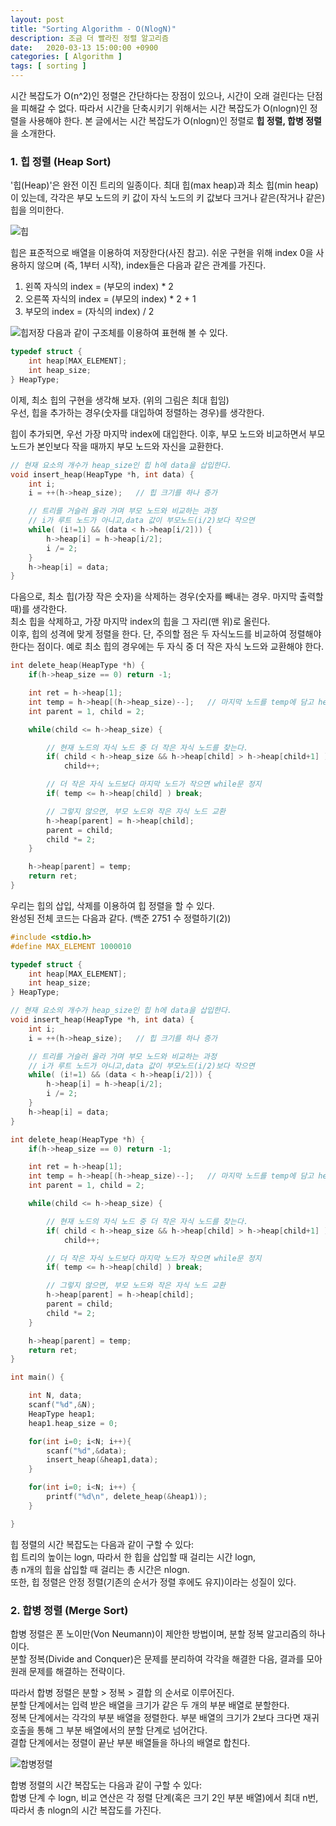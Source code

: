```yaml
---
layout: post
title: "Sorting Algorithm - O(NlogN)"
description: 조금 더 빨라진 정렬 알고리즘
date:   2020-03-13 15:00:00 +0900
categories: [ Algorithm ]
tags: [ sorting ]
---
```


시간 복잡도가 O(n^2)인 정렬은 간단하다는 장점이 있으나, 시간이 오래 걸린다는 단점을 피해갈 수 없다. 따라서 시간을 단축시키기 위해서는 시간 복잡도가 O(nlogn)인 정렬을 사용해야 한다.  본 글에서는 시간 복잡도가 O(nlogn)인 정렬로 **힙 정렬, 합병 정렬**을 소개한다.

### 1. 힙 정렬 (Heap Sort)
'힙(Heap)'은 완전 이진 트리의 일종이다. 최대 힙(max heap)과 최소 힙(min heap)이 있는데, 각각은 부모 노드의 키 값이 자식 노드의 키 값보다 크거나 같은(작거나 같은) 힙을 의미한다.

![힙](https://imgur.com/Yum328r.png)

힙은 표준적으로 배열을 이용하여 저장한다(사진 참고). 쉬운 구현을 위해 index 0을 사용하지 않으며 (즉, 1부터 시작), index들은 다음과 같은 관계를 가진다.

1. 왼쪽 자식의 index = (부모의 index) * 2
2. 오른쪽 자식의 index = (부모의 index) * 2 + 1
3. 부모의 index = (자식의 index) / 2

![힙저장](https://imgur.com/ylBc3Re.png)
다음과 같이 구조체를 이용하여 표현해 볼 수 있다.
```c++
typedef struct {
    int heap[MAX_ELEMENT];
    int heap_size;
} HeapType;
```


이제, 최소 힙의 구현을 생각해 보자. (위의 그림은 최대 힙임)  
우선, 힙을 추가하는 경우(숫자를 대입하여 정렬하는 경우)를 생각한다.  

힙이 추가되면, 우선 가장 마지막 index에 대입한다. 이후, 부모 노드와 비교하면서 부모 노드가 본인보다 작을 때까지 부모 노드와 자신을 교환한다.

```c++
// 현재 요소의 개수가 heap_size인 힙 h에 data을 삽입한다.
void insert_heap(HeapType *h, int data) {
    int i;
    i = ++(h->heap_size);   // 힙 크기를 하나 증가

    // 트리를 거슬러 올라 가며 부모 노드와 비교하는 과정
    // i가 루트 노드가 아니고,data 값이 부모노드(i/2)보다 작으면
    while( (i!=1) && (data < h->heap[i/2])) {
        h->heap[i] = h->heap[i/2];
        i /= 2;
    }
    h->heap[i] = data;
}
```

다음으로, 최소 힙(가장 작은 숫자)을 삭제하는 경우(숫자를 빼내는 경우. 마지막 출력할 때)를 생각한다.   
최소 힙을 삭제하고, 가장 마지막 index의 힙을 그 자리(맨 위)로 올린다.  
이후, 힙의 성격에 맞게 정렬을 한다. 단, 주의할 점은 두 자식노드를 비교하여 정렬해야 한다는 점이다. 예로 최소 힙의 경우에는 두 자식 중 더 작은 자식 노드와 교환해야 한다.

```c++
int delete_heap(HeapType *h) {
    if(h->heap_size == 0) return -1;

    int ret = h->heap[1];
    int temp = h->heap[(h->heap_size)--];   // 마지막 노드를 temp에 담고 heap_size를 1 줄임.
    int parent = 1, child = 2;

    while(child <= h->heap_size) {

        // 현재 노드의 자식 노드 중 더 작은 자식 노드를 찾는다.
        if( child < h->heap_size && h->heap[child] > h->heap[child+1] )
            child++;

        // 더 작은 자식 노드보다 마지막 노드가 작으면 while문 정지
        if( temp <= h->heap[child] ) break;

        // 그렇지 않으면, 부모 노드와 작은 자식 노드 교환
        h->heap[parent] = h->heap[child];
        parent = child;
        child *= 2;
    }

    h->heap[parent] = temp;
    return ret;
}
```
우리는 힙의 삽입, 삭제를 이용하여 힙 정렬을 할 수 있다.  
완성된 전체 코드는 다음과 같다. (백준 2751 수 정렬하기(2))
```c++
#include <stdio.h>
#define MAX_ELEMENT 1000010

typedef struct {
    int heap[MAX_ELEMENT];
    int heap_size;
} HeapType;

// 현재 요소의 개수가 heap_size인 힙 h에 data을 삽입한다.
void insert_heap(HeapType *h, int data) {
    int i;
    i = ++(h->heap_size);   // 힙 크기를 하나 증가

    // 트리를 거슬러 올라 가며 부모 노드와 비교하는 과정
    // i가 루트 노드가 아니고,data 값이 부모노드(i/2)보다 작으면
    while( (i!=1) && (data < h->heap[i/2])) {
        h->heap[i] = h->heap[i/2];
        i /= 2;
    }
    h->heap[i] = data;
}

int delete_heap(HeapType *h) {
    if(h->heap_size == 0) return -1;

    int ret = h->heap[1];
    int temp = h->heap[(h->heap_size)--];   // 마지막 노드를 temp에 담고 heap_size를 1 줄임.
    int parent = 1, child = 2;

    while(child <= h->heap_size) {

        // 현재 노드의 자식 노드 중 더 작은 자식 노드를 찾는다.
        if( child < h->heap_size && h->heap[child] > h->heap[child+1] )
            child++;

        // 더 작은 자식 노드보다 마지막 노드가 작으면 while문 정지
        if( temp <= h->heap[child] ) break;

        // 그렇지 않으면, 부모 노드와 작은 자식 노드 교환
        h->heap[parent] = h->heap[child];
        parent = child;
        child *= 2;
    }

    h->heap[parent] = temp;
    return ret;
}

int main() {

    int N, data;
    scanf("%d",&N);
    HeapType heap1;
    heap1.heap_size = 0;

    for(int i=0; i<N; i++){
        scanf("%d",&data);
        insert_heap(&heap1,data);
    }

    for(int i=0; i<N; i++) {
        printf("%d\n", delete_heap(&heap1));
    }

}
```

힙 정렬의 시간 복잡도는 다음과 같이 구할 수 있다:  
힙 트리의 높이는 logn, 따라서 한 힙을 삽입할 때 걸리는 시간 logn,  
총 n개의 힙을 삽입할 때 걸리는 총 시간은 nlogn.  
또한, 힙 정렬은 안정 정렬(기존의 순서가 정렬 후에도 유지)이라는 성질이 있다.

### 2. 합병 정렬 (Merge Sort)
합병 정렬은 폰 노이만(Von Neumann)이 제안한 방법이며, 분할 정복 알고리즘의 하나이다.  
분할 정복(Divide and Conquer)은 문제를 분리하여 각각을 해결한 다음, 결과를 모아 원래 문제를 해결하는 전략이다.  

따라서 합병 정렬은 분할 > 정복 > 결합 의 순서로 이루어진다.  
분할 단계에서는 입력 받은 배열을 크기가 같은 두 개의 부분 배열로 분할한다.  
정복 단계에서는 각각의 부분 배열을 정렬한다. 부분 배열의 크기가 2보다 크다면 재귀 호출을 통해 그 부분 배열에서의 분할 단계로 넘어간다.  
결합 단계에서는 정렬이 끝난 부분 배열들을 하나의 배열로 합친다.  

![합병정렬](https://imgur.com/RBNFwIC.png)

합병 정렬의 시간 복잡도는 다음과 같이 구할 수 있다:  
합병 단계 수 logn, 비교 연산은 각 정렬 단계(혹은 크기 2인 부분 배열)에서 최대 n번,  
따라서 총 nlogn의 시간 복잡도를 가진다.
